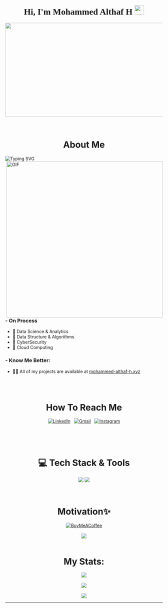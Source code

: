 

<h1 align ="center" style="font-family:'Futura Md BT'">
   Hi, I'm Mohammed Althaf H
  <img src="https://media.giphy.com/media/hvRJCLFzcasrR4ia7z/giphy.gif" width="30px"/>
</h1>
<div align="center">
  <img src="https://media1.tenor.com/m/YXB84-L5pfMAAAAC/allooo-hey.gif" width="600" height="300"/>
</div>
<br/><br>
 <div align="center">

# About Me 

</div>


![Typing SVG](https://readme-typing-svg.demolab.com?font=Futura+Md+BT&weight=900&size=25&duration=5010&pause=800&random=false&width=435&lines=Creative+Programmer;Web+Developer;Cloud+Enthusiast;Pentester)
<img hight="400" width="500" alt="GIF" align="right" src="https://i.redd.it/n8agw6z2smyb1.gif"/>

### - On Process
- 🤖 Data Science & Analytics
- 🤖 Data Structure & Algorithms
- 🤖 CyberSecurity
- 🤖 Cloud Computing

### - Know Me Better:
- :man_technologist: All of my projects are available at [mohammed-althaf-h.xyz](https://mohammed-althaf-h.xyz)
<br/><br><br/><br>
<div align="center">

# How To Reach Me

 [![LinkedIn](https://img.shields.io/badge/Mohammed_Althaf_H-%230077B5.svg?style=for-the-badge&logo=linkedin&logoColor=white)](https://linkedin.com/in/mohammed-althaf-h)   [![Gmail](https://img.shields.io/badge/Mohammed_althaf_h-D14836?style=for-the-badge&logo=gmail&logoColor=white)](mailto:althaf78602@gmail.com)   [![Instagram](https://img.shields.io/badge/Mohammed_althaf_h-%23E4405F.svg?style=for-the-badge&logo=Instagram&logoColor=white)](https://instagram.com/mohammed_althaf_h)
</div><br/><br><br/>
 <div align="center">
<h1> 💻 Tech Stack & Tools</h1>

 <div align="center">
    <img src="https://skillicons.dev/icons?i=react,bootstrap,mui,html,css,vscode,github,figma,tailwind,git,r,selenium,linux" />
    <img src="https://skillicons.dev/icons?i=nodejs,python,javascript,typescript,express,firebase,mongodb,c,java,nextjs,mysql,flask,laravel" /><br>
</div><br><br>
<h1 align="center">Motivation✨</h1>
<div align="center">

[![BuyMeACoffee](https://img.shields.io/badge/Buy%20Me%20a%20Coffee-ffdd00?style=for-the-badge&logo=buy-me-a-coffee&logoColor=black)](https://buymeacoffee.com/mohammedalthafh) 
<br><br>
![](https://quotes-github-readme.vercel.app/api?type=vetical&theme=merko)</br></br>
# My Stats:
![](https://github-readme-stats.vercel.app/api?username=mohammed-althaf-h&theme=blue-green&hide_border=false&include_all_commits=true&count_private=false)<br/><br/>
![](https://github-readme-stats.vercel.app/api/top-langs/?username=mohammed-althaf-h&theme=blue-green&hide_border=false&include_all_commits=true&count_private=false&layout=compact)<br/><br/>
![](https://github-readme-streak-stats.herokuapp.com/?user=mohammed-althaf-h&theme=blue-green&hide_border=false)

---
